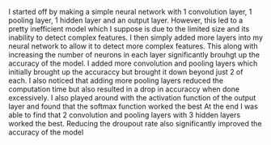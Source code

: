 I started off by making a simple neural network with 1 convolution layer, 1 pooling layer, 1 hidden layer and an output layer. However, this led to a pretty inefficient model which I suppose is due to the limited size and its inability to detect complex features. I then simply added more layers into my neural network to allow it to detect more complex features. This along with increasing the number of neurons in each layer significantly brouhgt up the accuracy of the model. I added more convolution and pooling layers which initially brought up the accuraccy but brought it down beyond just 2 of each. I also noticed that adding more pooling layers reduced the computation time but also resulted in a drop in accuraccy when done excessively. I also played around with the activation function of the output layer and found that the softmax function worked the best
At the end I was able to find that 2 convolution and pooling layers with 3 hidden layers worked the best. Reducing the droupout rate also significantly improved the accuracy of the model